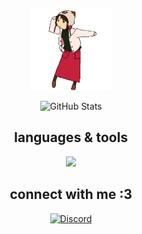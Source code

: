 <p align="center">
  <img src="meow.gif" alt="Banner" width="130" height="auto">
</p>

<p align="center">
  <img src="https://github-readme-stats.vercel.app/api?username=ayahbash&theme=gotham&hide_border=true&include_all_commits=true&count_private=true" alt="GitHub Stats">
</p>

<h2 align="center" style="font-weight: bold;">languages & tools</h2>

<p align="center">
  <a href="https://skillicons.dev">
    <img src="https://skillicons.dev/icons?i=c,py,bash,latex,linux,debian,vscodium,ps,ai,notion&perline=5" />
  </a>
</p>

<h2 align="center" style="font-weight: bold;">connect with me :3</h2>

<p align="center">
  <a href="http://discordapp.com/users/1160606744037314620" target="_blank">
    <img src="https://skillicons.dev/icons?i=discord" alt="Discord" />
  </a>
</p>
